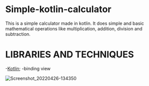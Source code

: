 # Simple-kotlin-calculator
This is a simple calculator made in kotlin. It does simple and basic mathematical operations like multiplication, addition, division and subtraction.

# LIBRARIES AND TECHNIQUES
-[Kotlin](https://kotlinlang.org/);
  -binding view




![Screenshot_20220426-134350](https://user-images.githubusercontent.com/82872574/165294369-f6876ba1-441d-415d-8090-d45f8f617da4.png)
